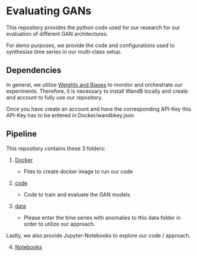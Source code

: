# Evaluating GANs

This repository provides the python code used for our research for our evaluation of different GAN architectures.

For demo purposes, we provide the code and configurations used to synthesise time series in our multi-class setup.

## Dependencies
In general, we utilize [Weights and Biases](https://wandb.ai/site) to monitor and orchestrate our experiments. 
Therefore, it is necessary to install WandB locally and create and account to fully use our repository.

Once you have create an account and have the corresponding API-Key this API-Key has to be entered in Docker/wandbkey.json


## Pipeline

This repository contains these 3 folders:

1. [Docker](https://omi-gitlab.e-technik.uni-ulm.de/aml/ganevaluation/-/tree/dev/Docker) 
    - Files to create docker image to run our code

2. [code](https://omi-gitlab.e-technik.uni-ulm.de/aml/ganevaluation/-/tree/dev/code)
    - Code to train and evaluate the GAN models

3. [data](https://omi-gitlab.e-technik.uni-ulm.de/aml/ganevaluation/-/tree/dev/data)
    - Please enter the time series with anomalies to this data folder in order to utilize our approach.

Lastly, we also provide Jupyter-Notebooks to explore our code / approach.

4. [Notebooks](https://omi-gitlab.e-technik.uni-ulm.de/aml/ganevaluation/-/tree/dev/notebooks)







